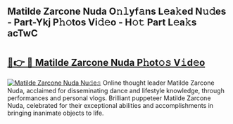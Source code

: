 ## Matilde Zarcone Nuda O𝚗𝚕yf𝚊ns L𝚎a𝚔ed N𝚞𝚍es - Part-Ykj P𝚑𝚘tos Vi𝚍𝚎o - H𝚘𝚝 Part L𝚎a𝚔s acTwC

# <h2><a href="http://kf28tv.oniu.top/?m=Matilde+Zarcone+Nuda">🔗👉 🔴 Matilde Zarcone Nuda P𝚑ot𝚘𝚜 V𝚒d𝚎o</a></h2>

[![Matilde Zarcone Nuda Nu𝚍e𝚜](https://i.imgur.com/0qMVB7G.gif)](http://kf28tv.oniu.top/?m=Matilde+Zarcone+Nuda)
Online thought leader Matilde Zarcone Nuda, acclaimed for disseminating dance and lifestyle knowledge, through performances and personal vlogs. Brilliant puppeteer Matilde Zarcone Nuda, celebrated for their exceptional abilities and accomplishments in bringing inanimate objects to life.  
